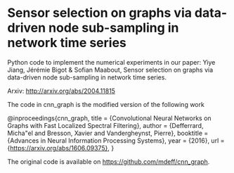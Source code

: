# Sensor selection on graphs via data-driven node sub-sampling in network time series
Python code to implement the numerical experiments in our paper:
Yiye Jiang, Jérémie Bigot & Sofian Maabout, Sensor selection on graphs via data-driven node sub-sampling in network time series.

Arxiv: http://arxiv.org/abs/2004.11815

The code in cnn_graph is the modified version of the following work

@inproceedings{cnn_graph,
  title = {Convolutional Neural Networks on Graphs with Fast Localized Spectral Filtering},
  author = {Defferrard, Micha\"el and Bresson, Xavier and Vandergheynst, Pierre},
  booktitle = {Advances in Neural Information Processing Systems},
  year = {2016},
  url = {https://arxiv.org/abs/1606.09375},
}

The original code is available on https://github.com/mdeff/cnn_graph.

